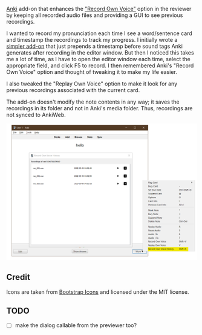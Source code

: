 [Anki](https://apps.ankiweb.net/) add-on that enhances the ["Record Own Voice"](https://docs.ankiweb.net/studying.html#editing-and-more) option
in the reviewer by keeping all recorded audio files and providing a GUI to see previous recordings.

I wanted to record my pronunciation each time I see a word/sentence card and timestamp the recordings to track my progress.
I initially wrote a [simpler add-on](https://github.com/abdnh/anki-misc/blob/master/timestamp_recording/__init__.py)
that just prepends a timestamp before sound tags Anki generates after recording
in the editor window. But then I noticed this takes me a lot of time, as I have
to open the editor window each time, select the appropriate field, and click F5 to record.
I then remembered Anki's "Record Own Voice" option and thought of tweaking it to make my life easier.

I also tweaked the "Replay Own Voice" option to make it look for any previous
recordings associated with the current card.

The add-on doesn't modify the note contents in any way;
it saves the recordings in its folder and not in Anki's media folder.
Thus, recordings are not synced to AnkiWeb.

![The add-on's GUI](shot.png)

## Credit

Icons are taken from [Bootstrap Icons](https://icons.getbootstrap.com/) and licensed under the MIT license.

## TODO

- [ ] make the dialog callable from the previewer too?
